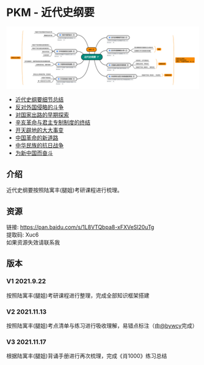 # PKM - 近代史纲要  
![image text](./resources/近代史纲要.png)

* [近代史纲要细节总结](./近代史纲要细节总结.xmind)
* [反对外国侵略的斗争](./反对外国侵略的斗争.xmind)
* [对国家出路的早期探索](./对国家出路的早期探索.xmind)
* [辛亥革命与君主专制制度的终结](./辛亥革命与君主专制制度的终结.xmind)
* [开天辟地的大大事变](./开天辟地的大大事变.xmind)
* [中国革命的新道路](./中国革命的新道路.xmind)
* [中华民族的抗日战争](./中华民族的抗日战争.xmind)
* [为新中国而奋斗](./为新中国而奋斗.xmind)

## 介绍

近代史纲要按照陆寓丰(腿姐)考研课程进行梳理。
## 资源
链接: https://pan.baidu.com/s/1L8VTQbpa8-xFXVeSl20uTg  
提取码: Xuc6  
如果资源失效请联系我  

## 版本
### V1 2021.9.22  
按照陆寓丰(腿姐)考研课程进行整理，完成全部知识框架搭建   
### V2  2021.11.13
按照陆寓丰(腿姐)考点清单与练习进行吸收理解，易错点标注（由[@bywcy](https://github.com/bywcy)完成）

### V3 2021.11.17

根据陆寓丰(腿姐)背诵手册进行再次梳理，完成《肖1000》练习总结

